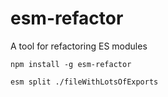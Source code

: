 # esm-refactor

A tool for refactoring ES modules

`npm install -g esm-refactor`

`esm split ./fileWithLotsOfExports`
